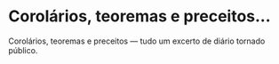 # Corolários, teoremas e preceitos...

Corolários, teoremas e preceitos — tudo um excerto de diário tornado público.
